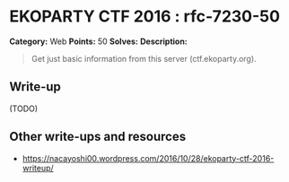 # EKOPARTY CTF 2016 : rfc-7230-50

**Category:** Web
**Points:** 50
**Solves:**
**Description:**

> Get just basic information from this server (ctf.ekoparty.org).

## Write-up

(TODO)

## Other write-ups and resources

* https://nacayoshi00.wordpress.com/2016/10/28/ekoparty-ctf-2016-writeup/

